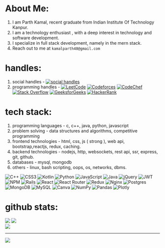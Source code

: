 # About Me:
1. I am Parth Kamal, recent graduate from Indian Institute Of Technology Kanpur.
2. I am a technology enthusiast , with a deep interest in technology and software development.
3. I specialize in full stack development, namely in the mern stack.
4. Reach out to me at `kamalparth40@gmail.com`


# handles: 
1. social handles - [![social handles](https://img.shields.io/badge/social%20handles-purple)](https://linktr.ee/parthkamal)
2. programming handles - [![LeetCode](https://img.shields.io/badge/LeetCode-grey?logo=leetcode)](https://leetcode.com/parthkamal/) [![Codeforces](https://img.shields.io/badge/Codeforces-white?logo=codeforces)](https://codeforces.com/profile/bawali_coder) [![CodeChef](https://img.shields.io/badge/CodeChef-5B4638?logo=codechef)](https://www.codechef.com/users/parthkamal20) [![Stack Overflow](https://img.shields.io/badge/Stack%20Overflow-grey?logo=stackoverflow)](https://stackoverflow.com/users/14948141) [![GeeksforGeeks](https://img.shields.io/badge/GeeksforGeeks-2F8D46?logo=geeksforgeeks)](https://auth.geeksforgeeks.org/user/parthkamal/) [![HackerRank](https://img.shields.io/badge/HackerRank-00EA64?logo=hackerrank)](https://www.hackerrank.com/kamalparth40)

# tech stack:

1. programming languages - c, c++, java, python, javascript
2. problem solving - data structures and algorithms, competitive programming
3. frontend technologies - html, css, js ( strong ), web api, bootstrap,reactjs, redux, caching.
4. backend technologies - nodejs, http, websockets, rest api, ssr, express, git, github.
5. databases - mysql, mongodb 
6. others - linux, bash scripting, oops, os, networks, dbms.

![C++](https://img.shields.io/badge/c++-%2300599C.svg?style=for-the-badge&logo=c%2B%2B&logoColor=white) ![CSS3](https://img.shields.io/badge/css3-%231572B6.svg?style=for-the-badge&logo=css3&logoColor=white) ![Kotlin](https://img.shields.io/badge/kotlin-%230095D5.svg?style=for-the-badge&logo=kotlin&logoColor=white) ![Python](https://img.shields.io/badge/python-3670A0?style=for-the-badge&logo=python&logoColor=ffdd54) ![JavaScript](https://img.shields.io/badge/javascript-%23323330.svg?style=for-the-badge&logo=javascript&logoColor=%23F7DF1E) ![Java](https://img.shields.io/badge/java-%23ED8B00.svg?style=for-the-badge&logo=java&logoColor=white) ![jQuery](https://img.shields.io/badge/jquery-%230769AD.svg?style=for-the-badge&logo=jquery&logoColor=white) ![JWT](https://img.shields.io/badge/JWT-black?style=for-the-badge&logo=JSON%20web%20tokens) ![NPM](https://img.shields.io/badge/NPM-%23000000.svg?style=for-the-badge&logo=npm&logoColor=white) ![Rails](https://img.shields.io/badge/rails-%23CC0000.svg?style=for-the-badge&logo=ruby-on-rails&logoColor=white) ![React](https://img.shields.io/badge/react-%2320232a.svg?style=for-the-badge&logo=react&logoColor=%2361DAFB) ![React Router](https://img.shields.io/badge/React_Router-CA4245?style=for-the-badge&logo=react-router&logoColor=white) ![Redux](https://img.shields.io/badge/redux-%23593d88.svg?style=for-the-badge&logo=redux&logoColor=white) ![Nginx](https://img.shields.io/badge/nginx-%23009639.svg?style=for-the-badge&logo=nginx&logoColor=white) ![Postgres](https://img.shields.io/badge/postgres-%23316192.svg?style=for-the-badge&logo=postgresql&logoColor=white) ![MongoDB](https://img.shields.io/badge/MongoDB-%234ea94b.svg?style=for-the-badge&logo=mongodb&logoColor=white) ![MySQL](https://img.shields.io/badge/mysql-%2300f.svg?style=for-the-badge&logo=mysql&logoColor=white) ![Canva](https://img.shields.io/badge/Canva-%2300C4CC.svg?style=for-the-badge&logo=Canva&logoColor=white) ![NumPy](https://img.shields.io/badge/numpy-%23013243.svg?style=for-the-badge&logo=numpy&logoColor=white) ![Pandas](https://img.shields.io/badge/pandas-%23150458.svg?style=for-the-badge&logo=pandas&logoColor=white) ![Plotly](https://img.shields.io/badge/Plotly-%233F4F75.svg?style=for-the-badge&logo=plotly&logoColor=white)

# github stats:
![](https://github-readme-stats.vercel.app/api?username=parthkamal&theme=radical&hide_border=false&include_all_commits=true&count_private=true)
![](https://github-readme-streak-stats.herokuapp.com/?user=parthkamal&theme=radical&hide_border=false)<br/>
![](https://github-readme-stats.vercel.app/api/top-langs/?username=parthkamal&theme=radical&hide_border=false&include_all_commits=true&count_private=true&layout=compact)

---
[![](https://visitcount.itsvg.in/api?id=parthkamal&icon=0&color=0)](https://visitcount.itsvg.in)
